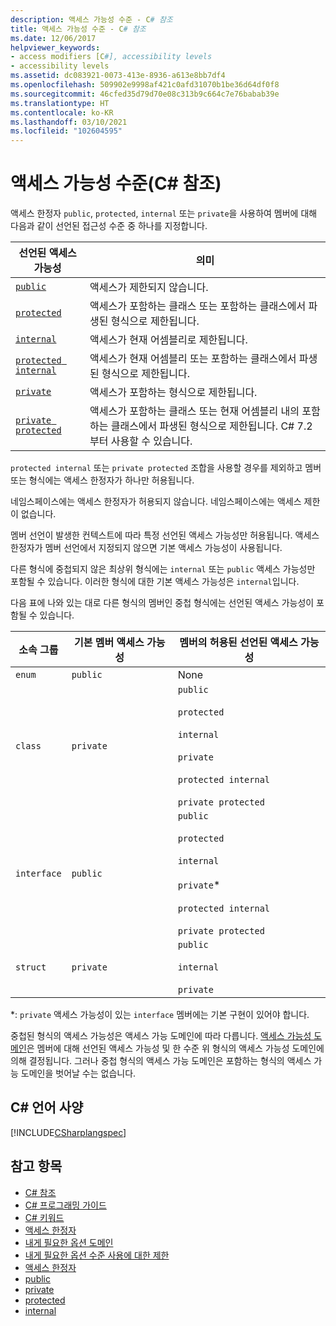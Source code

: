 ```yaml
---
description: 액세스 가능성 수준 - C# 참조
title: 액세스 가능성 수준 - C# 참조
ms.date: 12/06/2017
helpviewer_keywords:
- access modifiers [C#], accessibility levels
- accessibility levels
ms.assetid: dc083921-0073-413e-8936-a613e8bb7df4
ms.openlocfilehash: 509902e9998af421c0afd31070b1be36d64df0f8
ms.sourcegitcommit: 46cfed35d79d70e08c313b9c664c7e76babab39e
ms.translationtype: HT
ms.contentlocale: ko-KR
ms.lasthandoff: 03/10/2021
ms.locfileid: "102604595"
---
```

# <a name="accessibility-levels-c-reference"></a>액세스 가능성 수준(C# 참조)

액세스 한정자 `public`, `protected`, `internal` 또는 `private`을 사용하여 멤버에 대해 다음과 같이 선언된 접근성 수준 중 하나를 지정합니다.  
  
|선언된 액세스 가능성|의미|  
|----------------------------|-------------|  
|[`public`](public.md)|액세스가 제한되지 않습니다.|  
|[`protected`](protected.md)|액세스가 포함하는 클래스 또는 포함하는 클래스에서 파생된 형식으로 제한됩니다.|  
|[`internal`](internal.md)|액세스가 현재 어셈블리로 제한됩니다.|  
|[`protected internal`](protected-internal.md)|액세스가 현재 어셈블리 또는 포함하는 클래스에서 파생된 형식으로 제한됩니다.|  
|[`private`](private.md)|액세스가 포함하는 형식으로 제한됩니다.|  
|[`private protected`](private-protected.md)|액세스가 포함하는 클래스 또는 현재 어셈블리 내의 포함하는 클래스에서 파생된 형식으로 제한됩니다. C# 7.2부터 사용할 수 있습니다. |  
  
 `protected internal` 또는 `private protected` 조합을 사용할 경우를 제외하고 멤버 또는 형식에는 액세스 한정자가 하나만 허용됩니다.  
  
 네임스페이스에는 액세스 한정자가 허용되지 않습니다. 네임스페이스에는 액세스 제한이 없습니다.  
  
 멤버 선언이 발생한 컨텍스트에 따라 특정 선언된 액세스 가능성만 허용됩니다. 액세스 한정자가 멤버 선언에서 지정되지 않으면 기본 액세스 가능성이 사용됩니다.  
  
 다른 형식에 중첩되지 않은 최상위 형식에는 `internal` 또는 `public` 액세스 가능성만 포함될 수 있습니다. 이러한 형식에 대한 기본 액세스 가능성은 `internal`입니다.  
  
 다음 표에 나와 있는 대로 다른 형식의 멤버인 중첩 형식에는 선언된 액세스 가능성이 포함될 수 있습니다.  
  
|소속 그룹|기본 멤버 액세스 가능성|멤버의 허용된 선언된 액세스 가능성|  
|----------------|----------------------------------|--------------------------------------------------|  
|`enum`|`public`|None|  
|`class`|`private`|`public`<br /><br /> `protected`<br /><br /> `internal`<br /><br /> `private`<br /><br /> `protected internal` <br /><br />`private protected`|  
|`interface`|`public`|`public`<br /><br /> `protected`<br /><br /> `internal`<br /><br /> `private`\*<br /><br /> `protected internal` <br /><br />`private protected`|  
|`struct`|`private`|`public`<br /><br /> `internal`<br /><br /> `private`|  

\*: `private` 액세스 가능성이 있는 `interface` 멤버에는 기본 구현이 있어야 합니다.

중첩된 형식의 액세스 가능성은 액세스 가능 도메인에 따라 다릅니다. [액세스 가능성 도메인](./accessibility-domain.md)은 멤버에 대해 선언된 액세스 가능성 및 한 수준 위 형식의 액세스 가능성 도메인에 의해 결정됩니다. 그러나 중첩 형식의 액세스 가능 도메인은 포함하는 형식의 액세스 가능 도메인을 벗어날 수는 없습니다.  
  
## <a name="c-language-specification"></a>C# 언어 사양  

 [!INCLUDE[CSharplangspec](~/includes/csharplangspec-md.md)]  
  
## <a name="see-also"></a>참고 항목

- [C# 참조](../index.md)
- [C# 프로그래밍 가이드](../../programming-guide/index.md)
- [C# 키워드](./index.md)
- [액세스 한정자](./access-modifiers.md)
- [내게 필요한 옵션 도메인](./accessibility-domain.md)
- [내게 필요한 옵션 수준 사용에 대한 제한](./restrictions-on-using-accessibility-levels.md)
- [액세스 한정자](../../programming-guide/classes-and-structs/access-modifiers.md)
- [public](./public.md)
- [private](./private.md)
- [protected](./protected.md)
- [internal](./internal.md)
